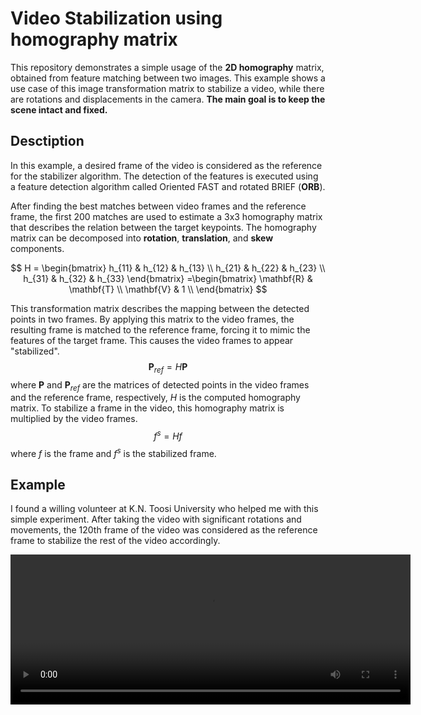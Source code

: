 # Video Stabilization using homography matrix
This repository demonstrates a simple usage of the **2D homography** matrix, obtained from feature matching between two images. This example shows a use case of this image transformation matrix to stabilize a video, while there are rotations and displacements in the camera. **The main goal is to keep the scene intact and fixed.**

## Desctiption
In this example, a desired frame of the video is considered as the reference for the stabilizer algorithm. The detection of the features is executed using a feature detection algorithm called Oriented FAST and rotated BRIEF (**ORB**).

After finding the best matches between video frames and the reference frame, the first 200 matches are used to estimate a 3x3 homography matrix that describes the relation between the target keypoints. The homography matrix can be decomposed into **rotation**, **translation**, and **skew** components.

$$
H =
\begin{bmatrix}
h_{11} & h_{12} & h_{13} \\
h_{21} & h_{22} & h_{23} \\
h_{31} & h_{32} & h_{33}
\end{bmatrix}
=\begin{bmatrix}
\mathbf{R} & \mathbf{T} \\
\mathbf{V} & 1 \\
\end{bmatrix}
$$

This transformation matrix describes the mapping between the detected points in two frames. By applying this matrix to the video frames, the resulting frame is matched to the reference frame, forcing it to mimic the features of the target frame. This causes the video frames to appear "stabilized".
$$
\mathbf{P}_{ref} = H\mathbf{P}
$$
where $\mathbf{P}$ and $\mathbf{P}_{ref}$ are the matrices of detected points in the video frames and the reference frame, respectively, $H$ is the computed homography matrix. To stabilize a frame in the video, this homography matrix is multiplied by the video frames.
$$
f^s = Hf
$$
where $f$ is the frame and $f^s$ is the stabilized frame.

## Example
I found a willing volunteer at K.N. Toosi University who helped me with this simple experiment. After taking the video with significant rotations and movements, the 120th frame of the video was considered as the reference frame to stabilize the rest of the video accordingly.

<video src="src/results.wmv" width="640" height="240" controls></video>
